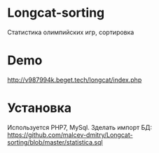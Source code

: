 # Longcat-sorting
Статистика олимпийских игр, сортировка

# Demo
http://v987994k.beget.tech/longcat/index.php

# Установка
Используется PHP7, MySql. Зделать импорт БД:
https://github.com/malcev-dmitry/Longcat-sorting/blob/master/statistica.sql
